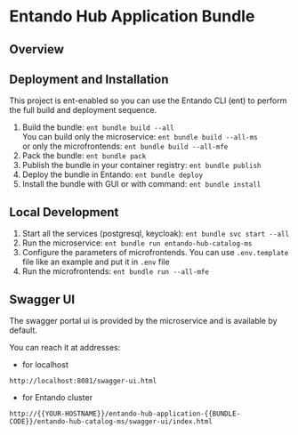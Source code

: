 # Entando Hub Application Bundle

## Overview


## Deployment and Installation
This project is ent-enabled so you can use the Entando CLI (ent) to perform the full build and deployment sequence.

1. Build the bundle: `ent bundle build --all` <br>
   You can build only the microservice: `ent bundle build --all-ms` <br>
   or only the microfrontends: `ent bundle build --all-mfe`
2. Pack the bundle: `ent bundle pack`
3. Publish the bundle in your container registry: `ent bundle publish`
4. Deploy the bundle in Entando: `ent bundle deploy`
5. Install the bundle with GUI or with command: `ent bundle install`


## Local Development

1. Start all the services (postgresql, keycloak): `ent bundle svc start --all`
2. Run the microservice: `ent bundle run entando-hub-catalog-ms`
3. Configure the parameters of microfrontends. You can use `.env.template` file like an example and put it in `.env` file
4. Run the microfrontends: `ent bundle run --all-mfe`

## Swagger UI
The swagger portal ui is provided by the microservice and is available by default.

You can reach it at addresses:

* for localhost

```
http://localhost:8081/swagger-ui.html
```

* for Entando cluster
```
http://{{YOUR-HOSTNAME}}/entando-hub-application-{{BUNDLE-CODE}}/entando-hub-catalog-ms/swagger-ui/index.html
```